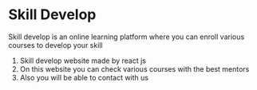 # Skill Develop

Skill develop is an online learning platform where you can enroll various courses to develop your skill

1. Skill develop website made by react js
2. On this website you can check various courses with the best mentors
3. Also you will be able to contact with us

